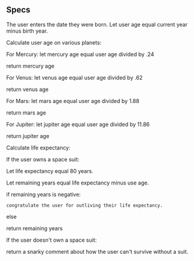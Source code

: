## Specs

The user enters the date they were born.
Let user age equal current year minus birth year.

Calculate user age on various planets:

For Mercury:
  let mercury age equal user age divided by .24

  return mercury age

For Venus:
  let venus age equal user age divided by .62

  return venus age

For Mars:
  let mars age equal user age divided by 1.88

  return mars age

For Jupiter:
  let jupiter age equal user age divided by 11.86

  return jupiter age

Calculate life expectancy:

If the user owns a space suit:

  Let life expectancy equal 80 years.

  Let remaining years equal life expectancy minus use age.

  if remaining years is negative:

    congratulate the user for outliving their life expectancy.

  else

  return remaining years

If the user doesn't own a space suit:

  return a snarky comment about how the user can't survive without a suit.
